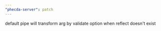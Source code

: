 ```yaml
---
"phecda-server": patch
---
```


default pipe will transform arg by validate option when reflect doesn't exist
